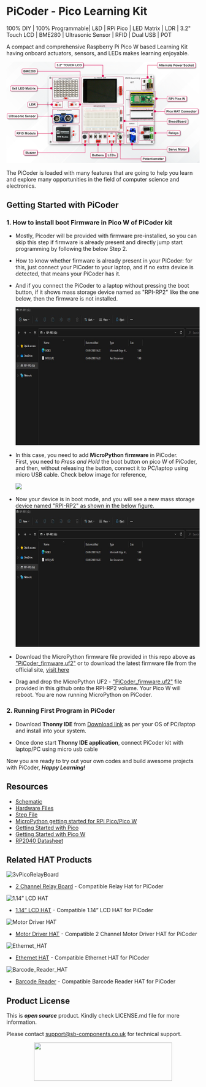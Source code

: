 # PiCoder - Pico Learning Kit
100% DIY | 100% Programmable| L&D | RPi Pico | LED Matrix | LDR | 3.2" Touch LCD | BME280 | Ultrasonic Sensor | RFID | Dual USB | POT

A compact and comprehensive Raspberry Pi Pico W based Learning Kit having onboard actuators, sensors, and LEDs makes learning enjoyable.


<img src= "https://github.com/sbcshop/PiCoder-Software/blob/main/images/picoder_kits.png"/>

The PiCoder is loaded with many features that are going to help you learn and explore many opportunities in the field of computer science and electronics.

## Getting Started with PiCoder  
### 1. How to install boot Firmware in Pico W of PiCoder kit

- Mostly, Picoder will be provided with firmware pre-installed, so you can skip this step if firmware is already present and directly jump start programming by following the below Step 2.
- How to know whether firmware is already present in your PiCoder: for this, just connect your PiCoder to your laptop, and if no extra device is detected, that means your PiCoder has it.
- And if you connect the PiCoder to a laptop without pressing the boot button, if it shows mass storage device named as "RPI-RP2" like the one below, then the firmware is not installed.
  
   <img src= "https://github.com/sbcshop/PiCoder-Software/blob/main/images/RPI_folder.jpg" width="720" height="360"/>

- In this case, you need to add **MicroPython firmware** in PiCoder. First, you need to *Press and Hold* the boot button on pico W of PiCoder, and then, without releasing the button, connect it to PC/laptop using micro USB cable. Check below image for reference,
  
  <img src="https://github.com/sbcshop/ArdiPi_Software/blob/main/images/pico_bootmode.gif">

- Now your device is in boot mode, and you will see a new mass storage device named "RPI-RP2" as shown in the below figure.
  <img src= "https://github.com/sbcshop/PiCoder-Software/blob/main/images/RPI_folder.jpg" width="720" height="360"/>

- Download the MicroPython firmware file provided in this repo above as ["PiCoder_firmware.uf2"](https://github.com/sbcshop/PiCoder-Software/blob/main/PiCoder_firmware.uf2)
or to download the latest firmware file from the official site, [visit here](https://micropython.org/download/rp2-pico-w/)     
     
- Drag and drop the MicroPython UF2 - ["PiCoder_firmware.uf2"](https://github.com/sbcshop/PiCoder-Software/blob/main/PiCoder_firmware.uf2) file provided in this github onto the RPI-RP2 volume. Your Pico W will reboot. You are now running MicroPython on PiCoder.


### 2. Running First Program in PiCoder
- Download **Thonny IDE** from [Download link](https://thonny.org/) as per your OS of PC/laptop and install into your system.

- Once done start **Thonny IDE application**, connect PiCoder kit with laptop/PC using micro usb cable
  
    

Now you are ready to try out your own codes and build awesome projects with PiCoder, **_Happy Learning!_**

## Resources
  * [Schematic](https://github.com/sbcshop/PiCoder-Hardware/blob/main/Design%20Data/Sch%20PiCoder.pdf)
  * [Hardware Files](https://github.com/sbcshop/PiCoder-Hardware)
  * [Step File](https://github.com/sbcshop/PiCoder-Hardware/blob/main/Mechanical%20Data/PiCoder%20step.zip)
  * [MicroPython getting started for RPi Pico/Pico W](https://docs.micropython.org/en/latest/rp2/quickref.html)
  * [Getting Started with Pico](https://projects.raspberrypi.org/en/projects/getting-started-with-the-pico)
  * [Getting Started with Pico W](https://projects.raspberrypi.org/en/projects/get-started-pico-w)
  * [RP2040 Datasheet](https://github.com/sbcshop/HackyPi-Hardware/blob/main/Documents/rp2040-datasheet.pdf)


## Related HAT Products
 ![3vPicoRelayBoard](https://cdn.shopify.com/s/files/1/1217/2104/products/3vPicoRelayBoard.png?v=1617884866&width=200)
 
 * [2 Channel Relay Board](https://shop.sb-components.co.uk/products/pico-3v-relay-hat?_pos=1&_sid=82fa60545&_ss=r) - Compatible Relay Hat for PiCoder 
 
 ![1.14” LCD HAT](https://cdn.shopify.com/s/files/1/1217/2104/products/6_c64376c7-a257-43a3-bb5f-0a9471741a7d.png?v=1624017126&width=200)
 
 * [1.14” LCD HAT](https://shop.sb-components.co.uk/products/1-14-lcd-hat-for-pico?_pos=3&_sid=82fa60545&_ss=r) - Compatible 1.14” LCD HAT for PiCoder 
 
 ![Motor Driver HAT](https://cdn.shopify.com/s/files/1/1217/2104/products/motordriverforPico.png?v=1619523627&width=200)
 
 * [Motor Driver HAT](https://shop.sb-components.co.uk/products/pico-motor-driver?_pos=4&_sid=82fa60545&_ss=r) - Compatible 2 Channel Motor Driver HAT for PiCoder
 
 ![Ethernet_HAT](https://shop.sb-components.co.uk/cdn/shop/files/03_439625d0-e0d2-4555-b3b3-5d8fa316d7d8.jpg?v=1683535354&width=200)
 
 * [Ethernet HAT](https://shop.sb-components.co.uk/products/netpi-ethernet-hat-for-raspberry-pi-pico?_pos=2&_sid=82fa60545&_ss=r) - Compatible Ethernet HAT for PiCoder

 ![Barcode_Reader_HAT](https://cdn.shopify.com/s/files/1/1217/2104/products/04.png?v=1669181209&width=200)
 
 * [Barcode Reader](https://shop.sb-components.co.uk/products/barcode-hat?_pos=5&_sid=82fa60545&_ss=r) - Compatible Barcode Reader HAT for PiCoder
 
## Product License

This is ***open source*** product. Kindly check LICENSE.md file for more information.

Please contact support@sb-components.co.uk for technical support.
<p align="center">
  <img width="360" height="100" src="https://cdn.shopify.com/s/files/1/1217/2104/files/Logo_sb_component_3.png?v=1666086771&width=300">
</p>
